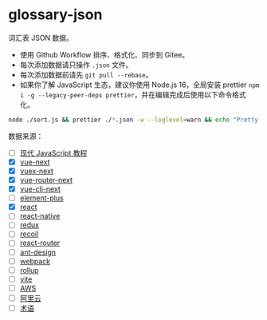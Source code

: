 # glossary-json

词汇表 JSON 数据。

- 使用 Github Workflow 排序、格式化、同步到 Gitee。
- 每次添加数据请只操作 `.json` 文件。
- 每次添加数据前请先 `git pull --rebase`。
- 如果你了解 JavaScript 生态，建议你使用 Node.js 16，全局安装 prettier `npm i -g --legacy-peer-deps prettier`，并在编辑完成后使用以下命令格式化。

```sh
node ./sort.js && prettier ./*.json -w --loglevel=warn && echo "Pretty succeeded."
```

数据来源：

- [ ] [现代 JavaScript 教程](https://zh.javascript.info/)
- [x] [vue-next](https://v3.cn.vuejs.org/)
- [x] [vuex-next](https://next.vuex.vuejs.org/zh/)
- [x] [vue-router-next](https://next.router.vuejs.org/zh/)
- [x] [vue-cli-next](https://next.cli.vuejs.org/zh)
- [ ] [element-plus](https://element-plus.gitee.io/zh-CN/)
- [x] [react](https://zh-hans.reactjs.org/)
- [ ] [react-native](https://reactnative.cn/)
- [ ] [redux](https://cn.redux.js.org/)
- [ ] [recoil](https://recoiljs.org/zh-hans/)
- [ ] [react-router](https://react-router.docschina.org/)
- [ ] [ant-design](https://ant.design/)
- [ ] [webpack](https://webpack.docschina.org/)
- [ ] [rollup](https://rollup.docschina.org/guide/zh/)
- [ ] [vite](https://cn.vitejs.dev/)
- [ ] [AWS](https://aws.amazon.com/)
- [ ] [阿里云](https://cn.aliyun.com/)
- [ ] [术语](https://www.termonline.cn/index)
